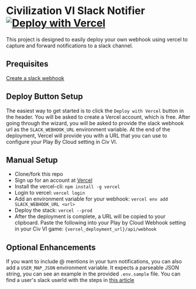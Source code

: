 # Civilization VI Slack Notifier [![Deploy with Vercel](https://vercel.com/button)](https://vercel.com/new/clone?repository-url=https%3A%2F%2Fgithub.com%2Frobbiedhickey%2Fciv6-slack-notifier&env=SLACK_WEBHOOK_URL&envDescription=You%20can%20generate%20a%20Slack%20webhook%20URL%20by%20following%20the%20steps%20at%20this%20link%3A%20https%3A%2F%2Fapi.slack.com%2Fmessaging%2Fwebhooks%23create_a_webhook&project-name=civ6-slack-notifier&repo-name=civ6-slack-notifier)

This project is designed to easily deploy your own webhook using vercel to capture and forward notifications to a slack channel. 

## Prequisites

[Create a slack webhook](https://api.slack.com/messaging/webhooks#create_a_webhook)

## Deploy Button Setup

The easiest way to get started is to click the `Deploy with Vercel` button in the header. You will be asked to create a Vercel account, which is free. After going through the wizard, you will be asked to provide the slack webhook url as the `SLACK_WEBHOOK_URL` environment variable. At the end of the deployment, Vercel will provide you with a URL that you can use to configure your Play By Cloud setting in Civ VI. 

## Manual Setup

* Clone/fork this repo
* Sign up for an account at [Vercel](https://vercel.com/signup)
* Install the vercel-cli: `npm install -g vercel`
* Login to vercel: `vercel login`
* Add an environment variable for your webhook: `vercel env add SLACK_WEBHOOK_URL <url>`
* Deploy the stack: `vercel --prod`
* After the deployment is complete, a URL will be copied to your clipboard. Paste the following into your Play by Cloud Webhook setting in your Civ VI game: `{vercel_deployment_url}/api/webhook`

## Optional Enhancements

If you want to include @ mentions in your turn notifications, you can also add a `USER_MAP_JSON` environment variable. It expects a parseable JSON string, you can see an example in the provided `.env.sample` file. You can find a user's slack userId with the steps in [this article](https://moshfeu.medium.com/how-to-find-my-member-id-in-slack-workspace-d4bba942e38c)
